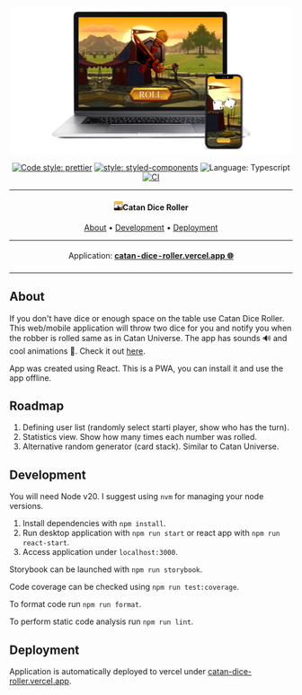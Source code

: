 ![vscode-portfolio banner](./docs/mockup.png)

<div align="center">

[![Code style: prettier](https://img.shields.io/badge/code%20style-prettier-ff69b4.svg)](https://standardjs.com/)
[![style: styled-components](https://img.shields.io/badge/style-%F0%9F%92%85%20styled--components-orange.svg?colorB=daa357&colorA=db748e)](https://github.com/styled-components/styled-components)
![Language: Typescript](https://img.shields.io/badge/language-typescript-blue)
[![CI](https://github.com/karlosos/catan-dice-roller/actions/workflows/CI.yaml/badge.svg)](https://github.com/karlosos/catan-dice-roller/actions/workflows/CI.yaml)

</div>

---

<h4 align="center"><img src="./public/favicon-16x16.png" width="16px" />Catan Dice Roller</h4>

<p align="center">
  <a href="#about">About</a> •
  <a href="#development">Development</a> •
  <a href="#deployment">Deployment</a>
</p>

<p align="center">
<table>
<tbody>
<td align="center">
<img width="2000" height="0"><br>
Application: <b><a href="https://catan-dice-roller.vercel.app/">catan-dice-roller.vercel.app 🌐</a></b><br>
<img width="2000" height="0">
</td>
</tbody>
</table>
</p>

## About

If you don't have dice or enough space on the table use Catan Dice Roller. This web/mobile application will throw two dice for you and notify you when the robber is rolled same as in Catan Universe. The app has sounds 🔊 and cool animations 💫. Check it out [here](https://catan-dice-roller.vercel.app/).

App was created using React. This is a PWA, you can install it and use the app offline.

## Roadmap

1. Defining user list (randomly select starti player, show who has the turn).
2. Statistics view. Show how many times each number was rolled.
3. Alternative random generator (card stack). Similar to Catan Universe.

## Development

You will need Node v20. I suggest using `nvm` for managing your node versions.

1. Install dependencies with `npm install`.
1. Run desktop application with `npm run start` or react app with `npm run react-start`.
1. Access application under `localhost:3000`.

Storybook can be launched with `npm run storybook`.

Code coverage can be checked using `npm run test:coverage`.

To format code run `npm run format`.

To perform static code analysis run `npm run lint`.

## Deployment

Application is automatically deployed to vercel under [catan-dice-roller.vercel.app](https://catan-dice-roller.vercel.app/).
